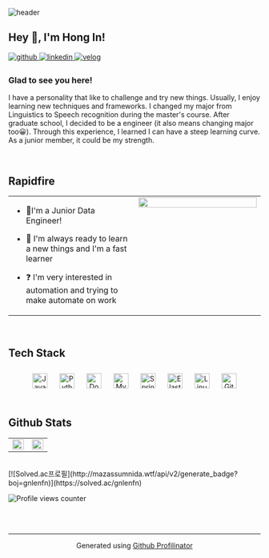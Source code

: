 ![header](https://capsule-render.vercel.app/api?type=waving&color=auto&height=300&section=header&text=Welcome!&fontSize=60)


## Hey 👋, I'm Hong In!  
  

<a href="https://github.com/gnlenfn" target="_blank">
<img src=https://img.shields.io/badge/github-%2324292e.svg?&style=for-the-badge&logo=github&logoColor=white alt=github style="margin-bottom: 5px;" />
</a>
<a href="https://www.linkedin.com/in/hong-in-yun-298b2b166/" target="_blank">
<img src=https://img.shields.io/badge/linkedin-%231E77B5.svg?&style=for-the-badge&logo=linkedin&logoColor=white alt=linkedin style="margin-bottom: 5px;" />
</a>  
<a href="https://velog.io/@gnlenfn" target="_blank">
<img src=https://img.shields.io/badge/-velog-%2320C997?&style=for-the-badge&logo=velog&logoColor=white alt=velog style="margin-bottom: 5px;" />
</a> 



### Glad to see you here!  
I have a personality that like to challenge and try new things. Usually, I enjoy learning new techniques and frameworks. I changed my major from Linguistics to Speech recognition during the master's course. After graduate school, I decided to be a engineer (it also means changing major too😀). Through this experience, I learned I can have a steep learning curve. As a junior member, it could be my strength.
   
  

<br/>  


## Rapidfire  
<table><tr><td valign="top" width="50%">

- 🔭I'm a Junior Data Engineer!  
  

- 🌱 I'm always ready to learn a new things and I'm a fast learner  
  

- ❓ I'm very interested in automation and trying to make automate on work  


</td><td valign="top" width="50%">

<div align="center">
<img src="https://rishavanand.github.io/static/images/greetings.gif" align="center" style="width: 100%" />
</div>  


</td></tr></table>  

<br/>  


## Tech Stack  
<div align="center">   
<img style="margin: 10px" src="https://profilinator.rishav.dev/skills-assets/java-original-wordmark.svg" alt="Java" height="30" />  
<img style="margin: 10px" src="https://profilinator.rishav.dev/skills-assets/python-original.svg" alt="Python" height="30" />  
<img style="margin: 10px" src="https://profilinator.rishav.dev/skills-assets/docker-original-wordmark.svg" alt="Docker" height="30" />  
<img style="margin: 10px" src="https://profilinator.rishav.dev/skills-assets/mysql-original-wordmark.svg" alt="MySQL" height="30" />  
<img style="margin: 10px" src="https://profilinator.rishav.dev/skills-assets/springio-icon.svg" alt="Spring" height="30" />  
<img style="margin: 10px" src="https://profilinator.rishav.dev/skills-assets/elasticsearch.png" alt="Elastic Search" height="30" />  
<img style="margin: 10px" src="https://profilinator.rishav.dev/skills-assets/linux-original.svg" alt="Linux" height="30" />  
<img style="margin: 10px" src="https://profilinator.rishav.dev/skills-assets/git-scm-icon.svg" alt="Git" height="30" />  

</div>  

<br/>  


## Github Stats  
<table><tr><td valign="top" width="50%">

<img src="https://github-readme-stats.vercel.app/api?username=gnlenfn&show_icons=true&theme=vue&count_private=true&hide_border=true" align="left" style="width: 100%" />

</td><td valign="top" width="50%">

<img src="https://github-readme-stats.vercel.app/api/top-langs/?username=gnlenfn&theme=vue&hide_border=true&layout=compact" align="left" style="width: 100%" />

</td></tr></table>  

<br/>  
[![Solved.ac프로필](http://mazassumnida.wtf/api/v2/generate_badge?boj=gnlenfn)](https://solved.ac/gnlenfn)
  

<br/>  

![Profile views counter](https://komarev.com/ghpvc/?username=gnlenfn&&style=flat-square)  
  

<br/>  


<br />

----
<div align="center">Generated using <a href="https://profilinator.rishav.dev/" target="_blank">Github Profilinator</a></div>


